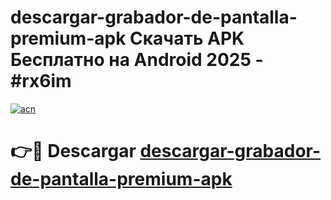 # descargar-grabador-de-pantalla-premium-apk Скачать APK Бесплатно на Android 2025 - #rx6im

[![acn](https://github.com/user-attachments/assets/0f9c940e-d8b0-45ae-aac7-cd30a18b3e1c)](https://apps.freeplayer.one?title=descargar-grabador-de-pantalla-premium-apk&ref=9RF)

# 👉🔴 Descargar [descargar-grabador-de-pantalla-premium-apk](https://apps.freeplayer.one?title=descargar-grabador-de-pantalla-premium-apk&ref=9RF)